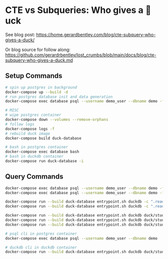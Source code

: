 # CTE vs Subqueries: Who gives a 🦆uck

See blog post: https://home.gerardbentley.com/blog/cte-subquery-who-gives-a-duck/ 

Or blog source for follow along: https://github.com/gerardrbentley/lost_crumbs/blob/main/docs/blog/cte-subquery-who-gives-a-duck.md

## Setup Commands

```sh
# spin up postgres in background
docker-compose up --build -d
# run postgres database init and data generation
docker-compose exec database psql --username demo_user --dbname demo -f /tmp/pg/init_db.sql

# MISC
# wipe postgres container
docker-compose down --volumes --remove-orphans
# follow logs
docker-compose logs -f
# rebuild duck image
docker-compose build duck-database

# bash in postgres container
docker-compose exec database bash
# bash in duckdb container
docker-compose run duck-database -i
```

## Query Commands

```sh
docker-compose exec database psql --username demo_user --dbname demo -f /tmp/pg/subquery.sql
docker-compose exec database psql --username demo_user --dbname demo -f /tmp/pg/cte.sql

docker-compose run --build duck-database entrypoint.sh duckdb -c ".read pg/subquery.sql"
docker-compose run --build duck-database entrypoint.sh duckdb -c ".read pg/cte.sql"

docker-compose run --build duck-database entrypoint.sh duckdb duck/students.db -c ".read pg/init_db_scan_cache.sql"
docker-compose run --build duck-database entrypoint.sh duckdb duck/students.db -c ".read pg/cte_cached.sql"
docker-compose run --build duck-database entrypoint.sh duckdb duck/students.db -c ".read pg/subquery_cached.sql"

# psql cli in postgres container
docker-compose exec database psql --username demo_user --dbname demo

# duckdb cli in duckdb container
docker-compose run --build duck-database entrypoint.sh duckdb duck/students.db
```

